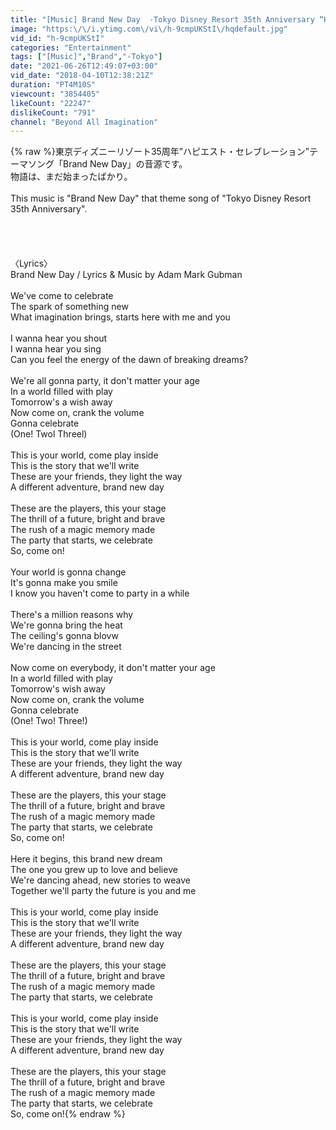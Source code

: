 ```yaml
---
title: "[Music] Brand New Day  -Tokyo Disney Resort 35th Anniversary “Happiest Celebration” Theme Song-"
image: "https:\/\/i.ytimg.com\/vi\/h-9cmpUKStI\/hqdefault.jpg"
vid_id: "h-9cmpUKStI"
categories: "Entertainment"
tags: ["[Music]","Brand","-Tokyo"]
date: "2021-06-26T12:49:07+03:00"
vid_date: "2018-04-10T12:38:21Z"
duration: "PT4M10S"
viewcount: "3854405"
likeCount: "22247"
dislikeCount: "791"
channel: "Beyond All Imagination"
---
```

{% raw %}東京ディズニーリゾート35周年”ハピエスト・セレブレーション”テーマソング「Brand New Day」の音源です。<br />物語は、まだ始まったばかり。<br /><br />This music is &quot;Brand New Day&quot; that theme song of &quot;Tokyo Disney Resort 35th Anniversary&quot;.<br /><br /><br /><br /><br />〈Lyrics〉<br />Brand New Day /  Lyrics &amp; Music by Adam Mark Gubman<br /><br />We've come to celebrate <br />The spark of something new <br />What imagination brings, starts here with me and you <br /><br />I wanna hear you shout <br />I wanna hear you sing <br />Can you feel the energy of the dawn of breaking dreams? <br /><br />We're all gonna party, it don't matter your age <br />In a world filled with play <br />Tomorrow's a wish away <br />Now come on, crank the volume <br />Gonna celebrate <br />(One! Twol Threel)<br /><br />This is your world, come play inside <br />This is the story that we'll write <br />These are your friends, they light the way <br />A different adventure, brand new day <br /><br />These are the players, this your stage <br />The thrill of a future, bright and brave <br />The rush of a magic memory made <br />The party that starts, we celebrate <br />So, come on! <br /><br />Your world is gonna change <br />It's gonna make you smile <br />I know you haven't come to party in a while <br /><br />There's a million reasons why <br />We're gonna bring the heat <br />The ceiling's gonna blovw <br />We're dancing in the street <br /><br />Now come on everybody, it don't matter your age<br />In a world filled with play <br />Tomorrow's wish away <br />Now come on, crank the volume <br />Gonna celebrate <br />(One! Two! Three!)<br /><br />This is your world, come play inside <br />This is the story that we'll write <br />These are your friends, they light the way <br />A different adventure, brand new day <br /><br />These are the players, this your stage <br />The thrill of a future, bright and brave <br />The rush of a magic memory made <br />The party that starts, we celebrate <br />So, come on! <br /><br />Here it begins, this brand new dream <br />The one you grew up to love and believe <br />We're dancing ahead, new stories to weave <br />Together we'll party the future is you and me <br /><br />This is your world, come play inside <br />This is the story that we'll write <br />These are your friends, they light the way <br />A different adventure, brand new day <br /><br />These are the players, this your stage <br />The thrill of a future, bright and brave <br />The rush of a magic memory made <br />The party that starts, we celebrate<br /><br />This is your world, come play inside <br />This is the story that we'll write <br />These are your friends, they light the way <br />A different adventure, brand new day <br /><br />These are the players, this your stage <br />The thrill of a future, bright and brave <br />The rush of a magic memory made <br />The party that starts, we celebrate <br />So, come on!{% endraw %}
